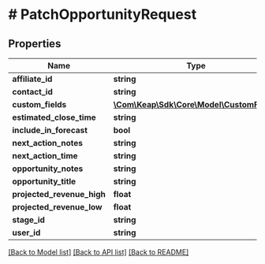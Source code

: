 # # PatchOpportunityRequest

## Properties

Name | Type | Description | Notes
------------ | ------------- | ------------- | -------------
**affiliate_id** | **string** |  | [optional]
**contact_id** | **string** |  | [optional]
**custom_fields** | [**\Com\Keap\Sdk\Core\Model\CustomField[]**](CustomField.md) |  | [optional]
**estimated_close_time** | **string** |  | [optional]
**include_in_forecast** | **bool** |  | [optional]
**next_action_notes** | **string** |  | [optional]
**next_action_time** | **string** |  | [optional]
**opportunity_notes** | **string** |  | [optional]
**opportunity_title** | **string** |  | [optional]
**projected_revenue_high** | **float** |  | [optional]
**projected_revenue_low** | **float** |  | [optional]
**stage_id** | **string** |  | [optional]
**user_id** | **string** |  | [optional]

[[Back to Model list]](../../README.md#models) [[Back to API list]](../../README.md#endpoints) [[Back to README]](../../README.md)
